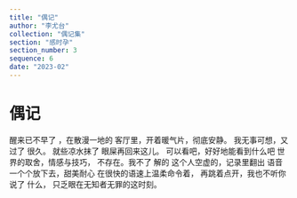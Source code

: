 ```yaml
---
title: "偶记"
author: "李尤台"
collection: "偶记集"
section: "感时孕"
section_number: 3
sequence: 6
date: "2023-02"
---
```


# 偶记

醒来已不早了 ，在散漫一地的
客厅里，开着暖气片，彻底安静。
我无事可想，又过了 很久。
就些凉水抹了 眼屎再回来这儿。
可以看吧，好好地能看到什么吧
世界的取舍，情感与技巧，
不存在。我不了 解的
这个人空虚的，记录里翻出
语音一个个放下去，甜美耐心
在很快的语速上温柔命令着，
再跳着点开，我也不听你说了 什么，
只乏眼在无知者无罪的这时刻。
